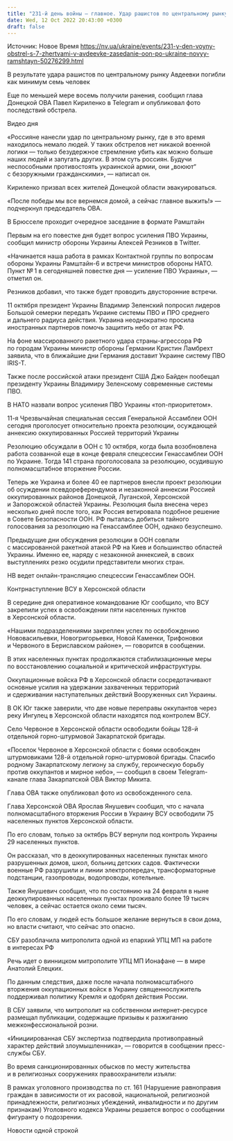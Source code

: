 ```yaml
---
title: "231-й день войны — главное. Удар рашистов по центральному рынку Авдеевки, новый Рамштайн и голосование ООН по незаконной аннексии"
date: Wed, 12 Oct 2022 20:43:00 +0300
draft: false
---
```

Источник: Новое Время https://nv.ua/ukraine/events/231-y-den-voyny-obstrel-s-7-zhertvami-v-avdeevke-zasedanie-oon-po-ukraine-novyy-ramshtayn-50276299.html


 В результате удара рашистов по центральному рынку Авдеевки погибли как минимум семь человек

Еще по меньшей мере восемь получили ранения, сообщил глава Донецкой ОВА Павел Кириленко в Telegram и опубликовал фото последствий обстрела.

 Видео дня   

«Россияне нанесли удар по центральному рынку, где в это время находилось немало людей. У таких обстрелов нет никакой военной логики — только безудержное стремление убить как можно больше наших людей и запугать других. В этом суть россиян. Будучи неспособными противостоять украинской армии, они „воюют“ с безоружными гражданскими», — написал он.

Кириленко призвал всех жителей Донецкой области эвакуироваться.

«После победы мы все вернемся домой, а сейчас главное выжить!» — подчеркнул председатель ОВА.

В Брюсселе проходит очередное заседание в формате Рамштайн

 Первым на его повестке дня будет вопрос усиления ПВО Украины, сообщил министр обороны Украины Алексей Резников в Twitter.

«Начинается наша работа в рамках Контактной группы по вопросам обороны Украины Рамштайн-6 и встречи министров обороны НАТО. Пункт № 1 в сегодняшней повестке дня — усиление ПВО Украины», — отметил он.

 Резников добавил, что также будет проводить двусторонние встречи.

 11 октября президент Украины Владимир Зеленский попросил лидеров Большой семерки передать Украине системы ПВО и ПРО среднего и дальнего радиуса действия. Украина неоднократно просила иностранных партнеров помочь защитить небо от атак РФ.

 На фоне массированного ракетного удара страны-агрессора РФ по городам Украины министр обороны Германии Кристин Ламбрехт заявила, что в ближайшие дни Германия доставит Украине систему ПВО IRIS-T.

 Также после российской атаки президент США Джо Байден пообещал президенту Украины Владимиру Зеленскому современные системы ПВО.

 В НАТО назвали вопрос усиления ПВО Украины «топ-приоритетом».

 11-я Чрезвычайная специальная сессия Генеральной Ассамблеи ООН сегодня проголосует относительно проекта резолюции, осуждающей аннексию оккупированных Россией территорий Украины

 Резолюцию обсуждали в ООН с 10 октября, когда была возобновлена работа созванной еще в конце февраля спецсессии Генассамблеи ООН по Украине. Тогда 141 страна проголосовала за резолюцию, осудившую полномасштабное вторжение России.

 Теперь же Украина и более 40 ее партнеров внесли проект резолюции об осуждении псевдореферендумов и незаконной аннексии Россией оккупированных районов Донецкой, Луганской, Херсонской и Запорожской областей Украины. Резолюция была внесена через несколько дней после того, как Россия ветировала подобное решение в Совете Безопасности ООН. РФ пыталась добиться тайного голосования за резолюцию на Генассамблее ООН, однако безуспешно.

 Предыдущие дни обсуждения резолюции в ООН совпали с массированной ракетной атакой РФ на Киев и большинство областей Украины. Именно ее, наряду с незаконной аннексией, в своих выступлениях резко осудили представители многих стран.

НВ ведет онлайн-трансляцию спецсессии Генассамблеи ООН.

Контрнаступление ВСУ в Херсонской области

 В середине дня оперативное командование Юг сообщило, что ВСУ закрепили успех в освобождении пяти населенных пунктов в Херсонской области.

«Нашими подразделениями закреплен успех по освобождению Нововасильевки, Новогригорьевки, Новой Каменки, Трифоновки и Червоного в Бериславском районе», — говорится в сообщении.

 В этих населенных пунктах продолжаются стабилизационные меры по восстановлению социальной и критической инфраструктуры.

 Оккупационные войска РФ в Херсонской области сосредотачивают основные усилия на удержании захваченных территорий и сдерживании наступательных действий Вооруженных сил Украины.

В ОК Юг также заверили, что две новые переправы оккупантов через реку Ингулец в Херсонской области находятся под контролем ВСУ.

Село Червоное в Херсонской области освободили бойцы 128-й отдельной горно-штурмовой Закарпатской бригады.

«Поселок Червоное в Херсонской области с боями освобожден штурмовиками 128-й отдельной горно-штурмовой бригады. Спасибо родному Закарпатскому легиону за службу, героическую борьбу против оккупантов и мирное небо», — сообщил в своем Telegram-канале глава Закарпатской ОВА Виктор Микита.

 Глава ОВА также опубликовал фото из освобожденного села.

 Глава Херсонской ОВА Ярослав Янушевич сообщил, что с начала полномасштабного вторжения России в Украину ВСУ освободили 75 населенных пунктов Херсонской области.

 По его словам, только за октябрь ВСУ вернули под контроль Украины 29 населенных пунктов.

 Он рассказал, что в деоккупированных населенных пунктах много разрушенных домов, школ, больниц детских садов. Фактически военные РФ разрушили и линии электропередач, трансформаторные подстанции, газопроводы, водопроводы, котельные.

 Также Янушевич сообщил, что по состоянию на 24 февраля в ныне деоккупированных населенных пунктах проживало более 19 тысяч человек, а сейчас остается около семи тысяч.

 По его словам, у людей есть большое желание вернуться в свои дома, но власти считают, что сейчас это опасно.

СБУ разоблачила митрополита одной из епархий УПЦ МП на работе в интересах РФ

 Речь идет о винницком митрополите УПЦ МП Ионафане — в мире Анатолий Елецких.

 По данным следствия, даже после начала полномасштабного вторжения оккупационных войск в Украину священнослужитель поддерживал политику Кремля и одобрял действия России.

 В СБУ заявили, что митрополит на собственном интернет-ресурсе размещал публикации, содержащие призывы к разжиганию межконфессиональной розни.

«Инициированная СБУ экспертиза подтвердила противоправный характер действий злоумышленника», — говорится в сообщении пресс-службы СБУ.

 Во время санкционированных обысков по месту жительства и в религиозных сооружениях правоохранители изъяли:

 В рамках уголовного производства по ст. 161 (Нарушение равноправия граждан в зависимости от их расовой, национальной, религиозной принадлежности, религиозных убеждений, инвалидности и по другим признакам) Уголовного кодекса Украины решается вопрос о сообщении фигуранту о подозрении.

Новости одной строкой
